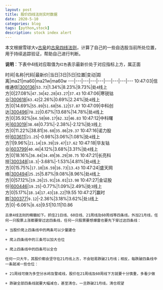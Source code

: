 ```yaml
---
layout: post
title: 股价四线法则实时数据
date: 2020-5-10
categories: blog
tags: [python,stock]
description: stock index alert
---
```



本文根据雪球大v[古泉](https://xueqiu.com/u/7148646888)的[古泉四线法则](https://xueqiu.com/7148646888/130498192)，计算了自己的一些自选股当前所处位置，用于持续追踪验证，帮助自己进行判断。

**说明**：下表中4线对应取值为`红色`表示最新价处于对应指标上方，属正面

时间|名称|代码|最新价|当日|3日|5日|位置|变动|距离|ma21|ma60|ma21w|ma60w
---|---|---|---|---|---|---|---|---
10:47:03|信维通信|[300136](https://xueqiu.com/S/SZ300136)|`53.73`|1.34%|8.23%|9.73%|处`4`线上方|0|27.08%|`47.34`|`42.28`|`43.27`|`37.43`
10:47:06|寒锐钴业|[300618](https://xueqiu.com/S/SZ300618)|`63.42`|2.26%|0.69%|2.24%|处`4`线上方|0|14.69%|`55.89`|`51.68`|`56.12`|`57.87`
10:47:09|中科创达|[300496](https://xueqiu.com/S/SZ300496)|`78.22`|0.67%|13.68%|14.78%|处`4`线上方|0|35.92%|`64.58`|`60.17`|`62.32`|`46.83`
10:47:12|中科曙光|[603019](https://xueqiu.com/S/SH603019)|`38.68`|0.73%|-2.38%|-2.12%|处`3`线上方|0|11.22%|38.81|`36.60`|`35.86`|`29.37`
10:47:16|诺力股份|[603611](https://xueqiu.com/S/SH603611)|`21.25`|-0.98%|3.06%|1.08%|处`4`线上方|1|9.96%|`21.14`|`19.39`|`19.47`|`17.62`
10:47:18|华友钴业|[603799](https://xueqiu.com/S/SH603799)|`40.46`|4.12%|3.68%|3.31%|处`4`线上方|0|18.16%|`36.04`|`34.49`|`36.29`|`30.75`
10:47:21|长亮科技|[300348](https://xueqiu.com/S/SZ300348)|`18.3`|-3.68%|-1.53%|4.81%|处`4`线上方|0|15.75%|`17.10`|`16.59`|`16.73`|`13.43`
10:47:24|盛天网络|[300494](https://xueqiu.com/S/SZ300494)|`25.25`|5.87%|9.08%|8.96%|处`4`线上方|0|57.12%|`19.26`|`15.91`|`16.01`|`13.98`
10:47:27|金证股份|[600446](https://xueqiu.com/S/SH600446)|`19.25`|-0.77%|1.09%|2.49%|处`3`线上方|0|5.17%|`18.14`|`17.43`|`18.22`|19.55
10:47:27|赢时胜|[300377](https://xueqiu.com/S/SZ300377)|`9.12`|-2.36%|3.18%|3.62%|处`1`线上方|0|-6.06%|`8.63`|9.51|10.11|10.86

```
古泉4线法则的精髓如下。抓住21日线、60日线、21周线及60周线等四条线，外加21月线，任何一只股票上涨都要穿过这四条线，任何一只股票要想爆雷也要先下穿过这四条线：

+ 当股价爬上四条线中的两条可以少量建仓

+ 爬上四条线中的三条可以加大仓位

+ 爬上四条线中的四条可以全仓

任何一只大牛，其股价都会坚守在21月线上方，不会轻易跌破21月线；相反，每跌破四条线中一条就减一些仓位：

+ 21周线可做为多空分水岭及警戒线，股价在21周线及60周线下方就要十分慎重，多看少做

+ 跌破全部四条线就要大幅减仓，甚至清仓，一旦跌破21月线，清仓观望
```
